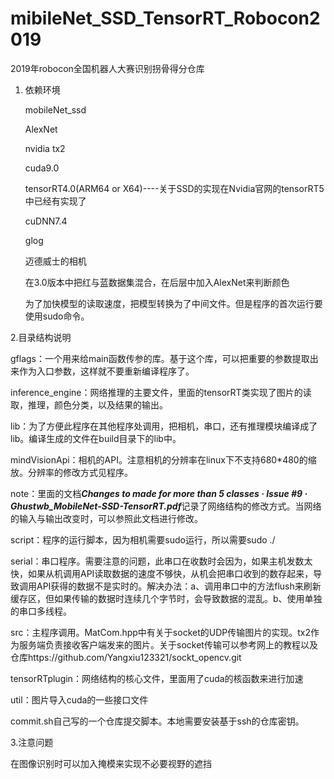 # mibileNet_SSD_TensorRT_Robocon2019
2019年robocon全国机器人大赛识别拐骨得分仓库

1. 依赖环境

   mobileNet_ssd

   AlexNet

   nvidia tx2

   cuda9.0

   tensorRT4.0(ARM64 or X64)----关于SSD的实现在Nvidia官网的tensorRT5中已经有实现了

   cuDNN7.4

   glog

   迈德威士的相机

   在3.0版本中把红与蓝数据集混合，在后层中加入AlexNet来判断颜色

   为了加快模型的读取速度，把模型转换为了中间文件。但是程序的首次运行要使用sudo命令。

2.目录结构说明

gflags：一个用来给main函数传参的库。基于这个库，可以把重要的参数提取出来作为入口参数，这样就不要重新编译程序了。

inference_engine：网络推理的主要文件，里面的tensorRT类实现了图片的读取，推理，颜色分类，以及结果的输出。

lib：为了方便此程序在其他程序处调用，把相机，串口，还有推理模块编译成了lib。编译生成的文件在build目录下的lib中。

mindVisionApi：相机的API。注意相机的分辨率在linux下不支持680*480的缩放。分辨率的修改方式见程序。

note：里面的文档***Changes to made for more than 5 classes · Issue #9 · Ghustwb_MobileNet-SSD-TensorRT.pdf***记录了网络结构的修改方式。当网络的输入与输出改变时，可以参照此文档进行修改。

script：程序的运行脚本，因为相机需要sudo运行，所以需要sudo ./

serial：串口程序。需要注意的问题，此串口在收数时会因为，如果主机发数太快，如果从机调用API读取数据的速度不够快，从机会把串口收到的数存起来，导致调用API获得的数据不是实时的。解决办法：a、调用串口中的方法flush来刷新缓存区，但如果传输的数据时连续几个字节时，会导致数据的混乱。b、使用单独的串口多线程。

src：主程序调用。MatCom.hpp中有关于socket的UDP传输图片的实现。tx2作为服务端负责接收客户端发来的图片。关于socket传输可以参考网上的教程以及仓库https://github.com/Yangxiu123321/sockt_opencv.git

tensorRTplugin：网络结构的核心文件，里面用了cuda的核函数来进行加速

util：图片导入cuda的一些接口文件

commit.sh自己写的一个仓库提交脚本。本地需要安装基于ssh的仓库密钥。

3.注意问题

在图像识别时可以加入掩模来实现不必要视野的遮挡